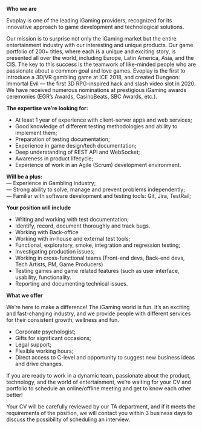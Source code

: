 **Who we are**

Evoplay is one of the leading iGaming providers, recognized for its innovative
approach to game development and technological solutions.

Our mission is to surprise not only the iGaming market but the entire
entertainment industry with our interesting and unique products. Our game
portfolio of 200+ titles, where each is a unique and exciting story, is
presented all over the world, including Europe, Latin America, Asia, and the
CIS. The key to this success is the teamwork of like-minded people who are
passionate about a common goal and love games. Evoplay is the first to
introduce a 3D/VR gambling game at ICE 2018, and created Dungeon: Immortal
Evil — the first 3D RPG-inspired hack and slash video slot in 2020. We have
received numerous nominations at prestigious iGaming awards ceremonies (EGR’s
Awards, CasinoBeats, SBC Awards, etc.).

**The expertise we’re looking for:**

  * At least 1 year of experience with client-server apps and web services;
  * Good knowledge of different testing methodologies and ability to implement them;
  * Preparation of testing documentation;
  * Experience in game design/tech documentation;
  * Deep understanding of REST API and WebSocket;
  * Awareness in product lifecycle;
  * Experience of work in an Agile (Scrum) development environment.

  
**Will be a plus:**  
— Experience in Gambling industry;  
— Strong ability to solve, manage and prevent problems independently;  
— Familiar with software development and testing tools: Git, Jira, TestRail;

**Your position will include**

  * Writing and working with test documentation;
  * Identify, record, document thoroughly and track bugs.
  * Working with Back-office
  * Working with in-house and external test tools;
  * Functional, exploratory, smoke, integration and regression testing;
  * Investigating production issues;
  * Working in cross-functional teams (Front-end devs, Back-end devs, Tech Artists, PM, Game Producers)
  * Testing games and game related features (such as user interface, usability, functionality.
  * Reporting and documenting technical issues.

**What we offer**

We’re here to make a difference! The iGaming world is fun. It’s an exciting
and fast-changing industry, and we provide people with different services for
their consistent growth, wellness and fun.

  * Corporate psychologist;
  * Gifts for significant occasions;
  * Legal support;
  * Flexible working hours;
  * Direct access to C-level and opportunity to suggest new business ideas and drive changes.

If you are ready to work in a dynamic team, passionate about the product,
technology, and the world of entertainment, we’re waiting for your CV and
portfolio to schedule an online/offline meeting and get to know each other
better!

Your CV will be carefully reviewed by our TA department, and if it meets the
requirements of the position, we will contact you within 3 business days to
discuss the possibility of scheduling an interview.